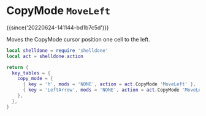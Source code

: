 # CopyMode `MoveLeft`

{{since('20220624-141144-bd1b7c5d')}}

Moves the CopyMode cursor position one cell to the left.

```lua
local shelldone = require 'shelldone'
local act = shelldone.action

return {
  key_tables = {
    copy_mode = {
      { key = 'h', mods = 'NONE', action = act.CopyMode 'MoveLeft' },
      { key = 'LeftArrow', mods = 'NONE', action = act.CopyMode 'MoveLeft' },
    },
  },
}
```

